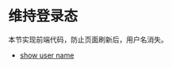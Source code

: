 # 维持登录态

本节实现前端代码，防止页面刷新后，用户名消失。

- [show user name](https://github.com/happypeter/aa-journey-demo/commit/5c8ffc0fdcdd5afe960f7906b5c3dab370dd2331)

